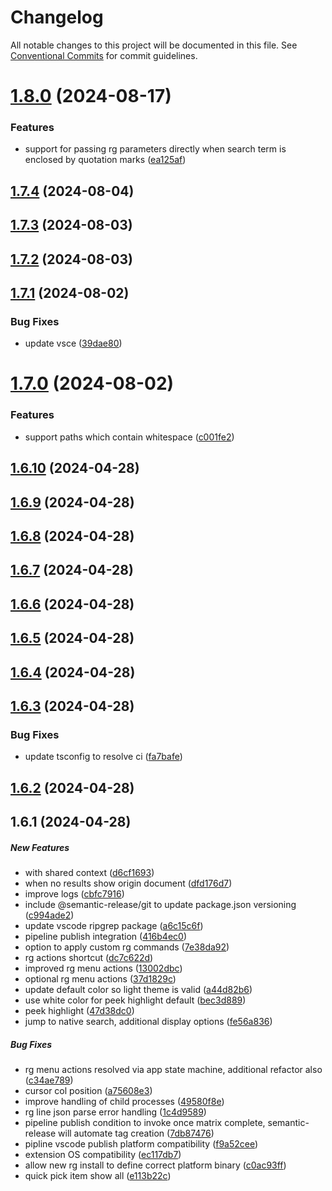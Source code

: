 # Changelog

All notable changes to this project will be documented in this file. See [Conventional Commits](https://www.conventionalcommits.org) for commit guidelines.

# [1.8.0](https://github.com/joshmu/periscope/compare/v1.7.4...v1.8.0) (2024-08-17)

### Features

- support for passing rg parameters directly when search term is enclosed by quotation marks ([ea125af](https://github.com/joshmu/periscope/commit/ea125af3d33021415a90f4ea48125555bab8e15b))

## [1.7.4](https://github.com/joshmu/periscope/compare/v1.7.3...v1.7.4) (2024-08-04)

## [1.7.3](https://github.com/joshmu/periscope/compare/v1.7.2...v1.7.3) (2024-08-03)

## [1.7.2](https://github.com/joshmu/periscope/compare/v1.7.1...v1.7.2) (2024-08-03)

## [1.7.1](https://github.com/joshmu/periscope/compare/v1.7.0...v1.7.1) (2024-08-02)

### Bug Fixes

- update vsce ([39dae80](https://github.com/joshmu/periscope/commit/39dae8078e714a5f185a18ebcc79a75ba981728f))

# [1.7.0](https://github.com/joshmu/periscope/compare/v1.6.10...v1.7.0) (2024-08-02)

### Features

- support paths which contain whitespace ([c001fe2](https://github.com/joshmu/periscope/commit/c001fe2297e1a8a3d4c5ac48b4ae0ce9898e1b57))

## [1.6.10](https://github.com/joshmu/periscope/compare/v1.6.9...v1.6.10) (2024-04-28)

## [1.6.9](https://github.com/joshmu/periscope/compare/v1.6.8...v1.6.9) (2024-04-28)

## [1.6.8](https://github.com/joshmu/periscope/compare/v1.6.7...v1.6.8) (2024-04-28)

## [1.6.7](https://github.com/joshmu/periscope/compare/v1.6.6...v1.6.7) (2024-04-28)

## [1.6.6](https://github.com/joshmu/periscope/compare/v1.6.5...v1.6.6) (2024-04-28)

## [1.6.5](https://github.com/joshmu/periscope/compare/v1.6.4...v1.6.5) (2024-04-28)

## [1.6.4](https://github.com/joshmu/periscope/compare/v1.6.3...v1.6.4) (2024-04-28)

## [1.6.3](https://github.com/joshmu/periscope/compare/v1.6.2...v1.6.3) (2024-04-28)

### Bug Fixes

- update tsconfig to resolve ci ([fa7bafe](https://github.com/joshmu/periscope/commit/fa7bafed1a032748b0ef82ebb9cb0134d59f4e27))

## [1.6.2](https://github.com/joshmu/periscope/compare/v1.6.1...v1.6.2) (2024-04-28)

## 1.6.1 (2024-04-28)

##### New Features

- with shared context ([d6cf1693](https://github.com/joshmu/periscope/commit/d6cf169376cfc59ea68bb2b8d666e22ffe13e81c))
- when no results show origin document ([dfd176d7](https://github.com/joshmu/periscope/commit/dfd176d791fef6152a222ed1077d58d36d6faf28))
- improve logs ([cbfc7916](https://github.com/joshmu/periscope/commit/cbfc7916aef333f4e54dd86aef2138fc68d7c79f))
- include @semantic-release/git to update package.json versioning ([c994ade2](https://github.com/joshmu/periscope/commit/c994ade2d0fffb970cf1e5130f8bdee765e5c311))
- update vscode ripgrep package ([a6c15c6f](https://github.com/joshmu/periscope/commit/a6c15c6f9e1fa9a24b3d60328f3c92ffbd3b078b))
- pipeline publish integration ([416b4ec0](https://github.com/joshmu/periscope/commit/416b4ec084c2fb8f60f37a7de61fcd179a9d9b83))
- option to apply custom rg commands ([7e38da92](https://github.com/joshmu/periscope/commit/7e38da929499a7065c5a8e77b346f568c88283f6))
- rg actions shortcut ([dc7c622d](https://github.com/joshmu/periscope/commit/dc7c622d07a9881c8fb2f674bd329a6f9fc42e77))
- improved rg menu actions ([13002dbc](https://github.com/joshmu/periscope/commit/13002dbcd10a50c994ca1944168574fc69f85b84))
- optional rg menu actions ([37d1829c](https://github.com/joshmu/periscope/commit/37d1829c911ed97efe7ad89fc53acadabd285d3b))
- update default color so light theme is valid ([a44d82b6](https://github.com/joshmu/periscope/commit/a44d82b6288e426781cca968b2b9d63902cb07db))
- use white color for peek highlight default ([bec3d889](https://github.com/joshmu/periscope/commit/bec3d889f50a4db8d77015374bf8f0313f424678))
- peek highlight ([47d38dc0](https://github.com/joshmu/periscope/commit/47d38dc077079360d752760c8952354985f17e14))
- jump to native search, additional display options ([fe56a836](https://github.com/joshmu/periscope/commit/fe56a836348bad8a4e1ad17c7767d725b7daa6ee))

##### Bug Fixes

- rg menu actions resolved via app state machine, additional refactor also ([c34ae789](https://github.com/joshmu/periscope/commit/c34ae7898442be053faa7c252b68d6a5daa740b6))
- cursor col position ([a75608e3](https://github.com/joshmu/periscope/commit/a75608e3586bc4fa9f12190aea624798db8bdd00))
- improve handling of child processes ([49580f8e](https://github.com/joshmu/periscope/commit/49580f8ea6ff72cc892ea505c20c227d67b8a6bf))
- rg line json parse error handling ([1c4d9589](https://github.com/joshmu/periscope/commit/1c4d9589492d952275e57f8ebc3003142507d823))
- pipeline publish condition to invoke once matrix complete, semantic-release will automate tag creation ([7db87476](https://github.com/joshmu/periscope/commit/7db874761d768774c5d1deb2f03786bab304bf01))
- pipline vscode publish platform compatibility ([f9a52cee](https://github.com/joshmu/periscope/commit/f9a52cee6f77b84571b78d4974833d09d4c2f369))
- extension OS compatibility ([ec117db7](https://github.com/joshmu/periscope/commit/ec117db7f65ab2d2e2b1108bf00050912af52af2))
- allow new rg install to define correct platform binary ([c0ac93ff](https://github.com/joshmu/periscope/commit/c0ac93ff05b6480eef89c89ae4ee0696b6cd79fb))
- quick pick item show all ([e113b22c](https://github.com/joshmu/periscope/commit/e113b22cc09ae3234de85b5c09a8b2b0130ceced))
